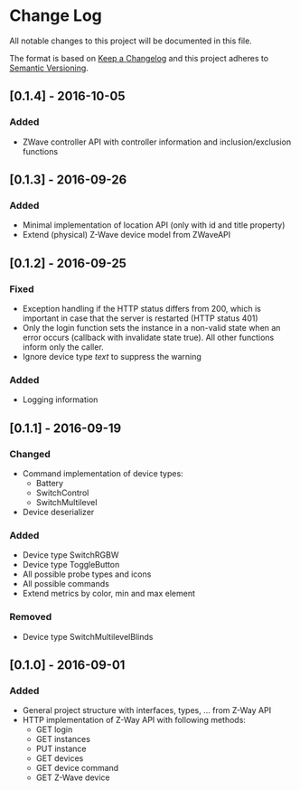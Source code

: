 # Change Log
All notable changes to this project will be documented in this file.

The format is based on [Keep a Changelog](http://keepachangelog.com/)
and this project adheres to [Semantic Versioning](http://semver.org/).

## [0.1.4] - 2016-10-05
### Added
- ZWave controller API with controller information and inclusion/exclusion functions

## [0.1.3] - 2016-09-26
### Added
- Minimal implementation of location API (only with id and title property)
- Extend (physical) Z-Wave device model from ZWaveAPI

## [0.1.2] - 2016-09-25
### Fixed
- Exception handling if the HTTP status differs from 200, which is important in case that the server is restarted (HTTP status 401)
- Only the login function sets the instance in a non-valid state when an error occurs (callback with invalidate state true). All other functions inform only the caller.
- Ignore device type *text* to suppress the warning

### Added
- Logging information

## [0.1.1] - 2016-09-19
### Changed
- Command implementation of device types:
    - Battery
    - SwitchControl
    - SwitchMultilevel
- Device deserializer

### Added
- Device type SwitchRGBW
- Device type ToggleButton
- All possible probe types and icons
- All possible commands
- Extend metrics by color, min and max element

### Removed
- Device type SwitchMultilevelBlinds

## [0.1.0] - 2016-09-01
### Added
- General project structure with interfaces, types, ... from Z-Way API
- HTTP implementation of Z-Way API with following methods:
    - GET login
    - GET instances
    - PUT instance
    - GET devices
    - GET device command
    - GET Z-Wave device
